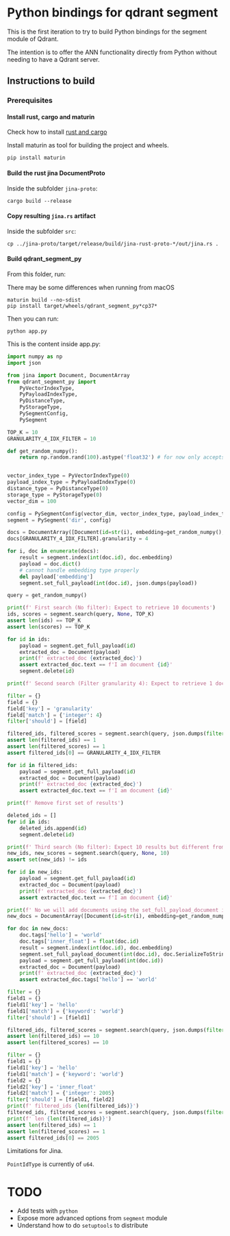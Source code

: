 # Python bindings for qdrant segment

This is the first iteration to try to build Python bindings for the segment module of Qdrant.

The intention is to offer the ANN functionality directly from Python without needing to have a Qdrant server.

## Instructions to build


### Prerequisites

#### Install rust, cargo and maturin

Check how to install [rust and cargo](https://www.rust-lang.org/tools/install) 

Install maturin as tool for building the project and wheels.

```shell
pip install maturin
```

#### Build the rust jina DocumentProto

Inside the subfolder `jina-proto`:

```shell
cargo build --release
```

#### Copy resulting `jina.rs` artifact

Inside the subfolder `src`:
```shell
cp ../jina-proto/target/release/build/jina-rust-proto-*/out/jina.rs .
```
#### Build qdrant_segment_py

From this folder, run:

There may be some differences when running from macOS

```shell
maturin build --no-sdist
pip install target/wheels/qdrant_segment_py*cp37*
```

Then you can run:
```shell
python app.py
```

This is the content inside app.py:

```python
import numpy as np
import json

from jina import Document, DocumentArray
from qdrant_segment_py import
    PyVectorIndexType,
    PyPayloadIndexType,
    PyDistanceType,
    PyStorageType,
    PySegmentConfig,
    PySegment

TOP_K = 10
GRANULARITY_4_IDX_FILTER = 10

def get_random_numpy():
    return np.random.rand(100).astype('float32') # for now only accepts this type


vector_index_type = PyVectorIndexType(0)
payload_index_type = PyPayloadIndexType(0)
distance_type = PyDistanceType(0)
storage_type = PyStorageType(0)
vector_dim = 100

config = PySegmentConfig(vector_dim, vector_index_type, payload_index_type, distance_type, storage_type)
segment = PySegment('dir', config)

docs = DocumentArray([Document(id=str(i), embedding=get_random_numpy(), text=f'I am document {i}', granularity=5, weight=5) for i in range(1000)])
docs[GRANULARITY_4_IDX_FILTER].granularity = 4

for i, doc in enumerate(docs):
    result = segment.index(int(doc.id), doc.embedding)
    payload = doc.dict()
    # cannot handle embedding type properly
    del payload['embedding']
    segment.set_full_payload(int(doc.id), json.dumps(payload))

query = get_random_numpy()

print(f' First search (No filter): Expect to retrieve 10 documents')
ids, scores = segment.search(query, None, TOP_K)
assert len(ids) == TOP_K
assert len(scores) == TOP_K

for id in ids:
    payload = segment.get_full_payload(id)
    extracted_doc = Document(payload)
    print(f' extracted_doc {extracted_doc}')
    assert extracted_doc.text == f'I am document {id}'
    segment.delete(id)

print(f' Second search (Filter granularity 4): Expect to retrieve 1 documents')

filter = {}
field = {}
field['key'] = 'granularity'
field['match'] = {'integer': 4}
filter['should'] = [field]

filtered_ids, filtered_scores = segment.search(query, json.dumps(filter), TOP_K)
assert len(filtered_ids) == 1
assert len(filtered_scores) == 1
assert filtered_ids[0] == GRANULARITY_4_IDX_FILTER

for id in filtered_ids:
    payload = segment.get_full_payload(id)
    extracted_doc = Document(payload)
    print(f' extracted_doc {extracted_doc}')
    assert extracted_doc.text == f'I am document {id}'

print(f' Remove first set of results')

deleted_ids = []
for id in ids:
    deleted_ids.append(id)
    segment.delete(id)

print(f' Third search (No filter): Expect 10 results but different from the first since they were removed')
new_ids, new_scores = segment.search(query, None, 10)
assert set(new_ids) != ids

for id in new_ids:
    payload = segment.get_full_payload(id)
    extracted_doc = Document(payload)
    print(f' extracted_doc {extracted_doc}')
    assert extracted_doc.text == f'I am document {id}'

print(f' No we will add documents using the set_full_payload_document interface to serialize the document that will be loaded by the `DocumentProto` in rust')
new_docs = DocumentArray([Document(id=str(i), embedding=get_random_numpy(), text=f'I am document {i}', granularity=5, weight=5) for i in range(2000, 2010)])

for doc in new_docs:
    doc.tags['hello'] = 'world'
    doc.tags['inner_float'] = float(doc.id)
    result = segment.index(int(doc.id), doc.embedding)
    segment.set_full_payload_document(int(doc.id), doc.SerializeToString())
    payload = segment.get_full_payload(int(doc.id))
    extracted_doc = Document(payload)
    print(f' extracted_doc {extracted_doc}')
    assert extracted_doc.tags['hello'] == 'world'

filter = {}
field1 = {}
field1['key'] = 'hello'
field1['match'] = {'keyword': 'world'}
filter['should'] = [field1]

filtered_ids, filtered_scores = segment.search(query, json.dumps(filter), 1000)
assert len(filtered_ids) == 10
assert len(filtered_scores) == 10

filter = {}
field1 = {}
field1['key'] = 'hello'
field1['match'] = {'keyword': 'world'}
field2 = {}
field2['key'] = 'inner_float'
field2['match'] = {'integer': 2005}
filter['should'] = [field1, field2]
print(f' filtered_ids {len(filtered_ids)}')
filtered_ids, filtered_scores = segment.search(query, json.dumps(filter), 1000)
print(f' len {len(filtered_ids)}')
assert len(filtered_ids) == 1
assert len(filtered_scores) == 1
assert filtered_ids[0] == 2005
```

Limitations for Jina.

`PointIdType` is currently of `u64`.

# TODO
- Add tests with `python`
- Expose more advanced options from `segment` module
- Understand how to do `setuptools` to distribute
